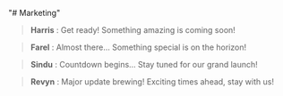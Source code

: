 "# Marketing"

> **Harris** : Get ready! Something amazing is coming soon!

> **Farel** : Almost there... Something special is on the horizon!

> **Sindu** : Countdown begins... Stay tuned for our grand launch!

> **Revyn** : Major update brewing! Exciting times ahead, stay with us!

